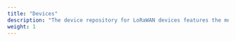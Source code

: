 ```yaml
---
title: "Devices"
description: "The device repository for LoRaWAN devices features the most popular products within the LoRaWAN Ecosystem."
weight: 1
---
```

